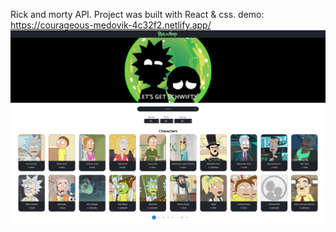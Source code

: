 Rick and morty API. 
Project was built with React & css.
demo: https://courageous-medovik-4c32f2.netlify.app/
![Alt Text](./public/ricknmortyscreenshot.png)
